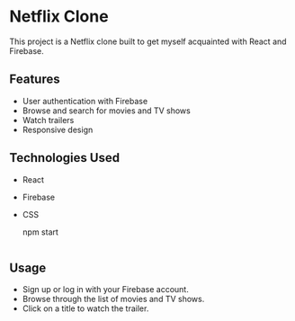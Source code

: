 # Netflix Clone

This project is a Netflix clone built to get myself acquainted with React and Firebase.

## Features

- User authentication with Firebase
- Browse and search for movies and TV shows
- Watch trailers
- Responsive design

## Technologies Used

- React
- Firebase
- CSS

  npm start

  ```

  ```

## Usage

- Sign up or log in with your Firebase account.
- Browse through the list of movies and TV shows.
- Click on a title to watch the trailer.
